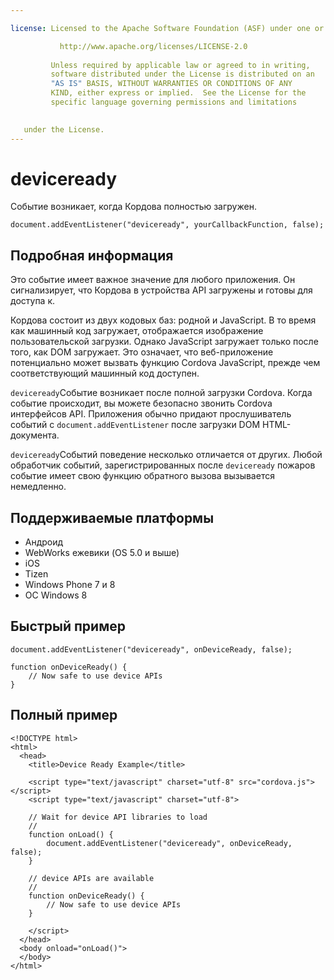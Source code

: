 ```yaml
---

license: Licensed to the Apache Software Foundation (ASF) under one or more contributor license agreements. See the NOTICE file distributed with this work for additional information regarding copyright ownership. The ASF licenses this file to you under the Apache License, Version 2.0 (the "License"); you may not use this file except in compliance with the License. You may obtain a copy of the License at

           http://www.apache.org/licenses/LICENSE-2.0
    
         Unless required by applicable law or agreed to in writing,
         software distributed under the License is distributed on an
         "AS IS" BASIS, WITHOUT WARRANTIES OR CONDITIONS OF ANY
         KIND, either express or implied.  See the License for the
         specific language governing permissions and limitations
    

   under the License.
---
```


# deviceready

Событие возникает, когда Кордова полностью загружен.

    document.addEventListener("deviceready", yourCallbackFunction, false);
    

## Подробная информация

Это событие имеет важное значение для любого приложения. Он сигнализирует, что Кордова в устройства API загружены и готовы для доступа к.

Кордова состоит из двух кодовых баз: родной и JavaScript. В то время как машинный код загружает, отображается изображение пользовательской загрузки. Однако JavaScript загружает только после того, как DOM загружает. Это означает, что веб-приложение потенциально может вызвать функцию Cordova JavaScript, прежде чем соответствующий машинный код доступен.

`deviceready`Событие возникает после полной загрузки Cordova. Когда событие происходит, вы можете безопасно звонить Cordova интерфейсов API. Приложения обычно придают прослушиватель событий с `document.addEventListener` после загрузки DOM HTML-документа.

`deviceready`Событий поведение несколько отличается от других. Любой обработчик событий, зарегистрированных после `deviceready` пожаров событие имеет свою функцию обратного вызова вызывается немедленно.

## Поддерживаемые платформы

*   Андроид
*   WebWorks ежевики (OS 5.0 и выше)
*   iOS
*   Tizen
*   Windows Phone 7 и 8
*   ОС Windows 8

## Быстрый пример

    document.addEventListener("deviceready", onDeviceReady, false);
    
    function onDeviceReady() {
        // Now safe to use device APIs
    }
    

## Полный пример

    <!DOCTYPE html>
    <html>
      <head>
        <title>Device Ready Example</title>
    
        <script type="text/javascript" charset="utf-8" src="cordova.js"></script>
        <script type="text/javascript" charset="utf-8">
    
        // Wait for device API libraries to load
        //
        function onLoad() {
            document.addEventListener("deviceready", onDeviceReady, false);
        }
    
        // device APIs are available
        //
        function onDeviceReady() {
            // Now safe to use device APIs
        }
    
        </script>
      </head>
      <body onload="onLoad()">
      </body>
    </html>